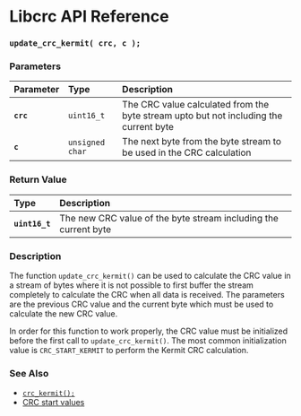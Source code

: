 # Libcrc API Reference

### `update_crc_kermit( crc, c );`

### Parameters

| Parameter | Type | Description |
| :--- | :--- | :--- |
|**`crc`**|`uint16_t`|The CRC value calculated from the byte stream upto but not including the current byte|
|**`c`**|`unsigned char`|The next byte from the byte stream to be used in the CRC calculation|

### Return Value

| Type | Description |
| :--- | :--- |
|**`uint16_t`**|The new CRC value of the byte stream including the current byte|

### Description

The function `update_crc_kermit()` can be used to calculate the CRC value in a stream of bytes where it is not possible
to first buffer the stream completely to calculate the CRC when all data is received. The parameters are the previous
CRC value and the current byte which must be used to calculate the new CRC value.

In order for this function to work properly, the CRC value must be initialized before the first call
to `update_crc_kermit()`. The most common initialization value is `CRC_START_KERMIT` to perform the Kermit CRC
calculation.

### See Also

* [`crc_kermit();`](crc_kermit.md)
* [CRC start values](crc_start.md)
